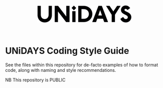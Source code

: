 <p align="center">
  <img src="/assets/UNiDAYS_Logo.png" />
</p>
<br/>

# UNiDAYS Coding Style Guide

See the files within this repository for de-facto examples of how to format code, along with naming and style recommendations.

NB This repository is PUBLIC
